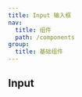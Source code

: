 ```yaml
---
title: Input 输入框
nav:
  title: 组件
  path: /components
group:
  title: 基础组件
---
```


## Input

<code src="./demos/demo.tsx"></code>

<API></API>
